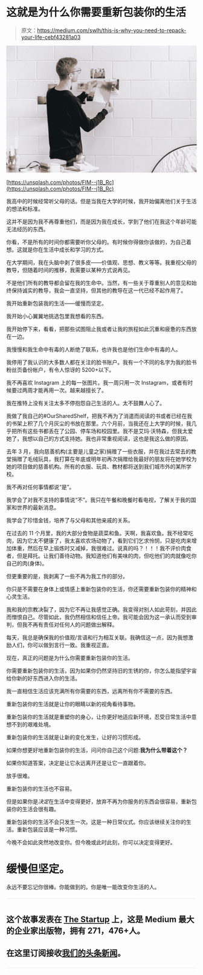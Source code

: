 # 这就是为什么你需要重新包装你的生活

> 原文：<https://medium.com/swlh/this-is-why-you-need-to-repack-your-life-cebf43281a03>

![](img/664309186f1af652233d6c299cb1622e.png)

[https://unsplash.com/photos/FIM--j1B_Rc](https://unsplash.com/photos/FIM--j1B_Rc)

我高中的时候经常听父母的话。但是当我在大学的时候，我开始偏离他们关于生活的想法和标准。

这并不是因为我不再尊重他们，而是因为我在成长，学到了他们在我这个年龄可能无法经历的东西。

你看，不是所有的时间你都需要听你父母的。有时候你得做你该做的，为自己着想。这就是你在生活中成长和学习的方式。

在大学期间，我在头脑中剥了很多皮——价值观、思想、教义等等。我重视父母的教导，但随着时间的推移，我需要以某种方式说再见。

不是他们所有的教导都会留在我的生命中。当然，有一些关于尊重别人的意见和始终保持诚实的教导，我会一直坚持，但其他的教导在这一代已经不起作用了。

我开始重新包装我的生活——缓慢而坚定。

我开始小心翼翼地挑选包里我想看的东西。

我开始停下来，看看，把那些试图阻止我或者让我的旅程如此沉重和疲惫的东西放在一边。

我慢慢和我生命中有毒的人断绝了联系，也许我也是他们生命中有毒的人。

我停用了我认识的大多数人都在关注的脸书账户。我有一个不同的名字为我的脸书粉丝页备份帐户，有令人惊讶的 5200+以下。

我不再喜欢 Instagram 上的每一张图片。我一周只用一次 Instagram，或者有时候要过两周才能再用一次。越来越擅长了。

我在推特上没有关注太多不停抱怨自己生活的人。太不鼓舞人心了。

我做了我自己的#OurSharedShelf，把我不再为了消遣而阅读的书或者已经在我的书架上积了几个月灰尘的书放在那里。六个月前，当我还在上大学的时候，我几乎把所有这些书都丢在了公园、停车场和校园里。我不是艾玛·沃特森，但我太爱她了，我想以自己的方式支持她。我也非常重视阅读，这也是我这么做的原因。

去年 3 月，我向慈善机构(主要是儿童之家)捐赠了一些衣服，并在我过去常去的教堂捐赠了毛绒玩具，我打算在年底或明年初再次捐赠给我最好的朋友将在她学校为她的项目做的慈善机构。所有的衣服、玩具、教材都将送到我们城市外的某所学校。

我不再对任何事情都说“是”。

我学会了对我不支持的事情说“不”。我只在午餐和晚餐时看电视，了解关于我的国家和世界的最新消息。

我学会了珍惜金钱，培养了与父母和其他亲戚的关系。

在过去的 11 个月里，我的大部分食物是蔬菜和鱼。天啊，我喜欢鱼。我不经常吃肉，因为它太不健康了，我太喜欢农场动物了，看到它们乞求怜悯，只是吃肉来增加体重，然后在早上锻炼时又减掉，我很难过。说真的吗？！！！我不评价肉食者，但是拜托。让我们善待动物。我知道他们有美味的肉，但吃他们的肉就像吃你自己的肉(身体)。

但更重要的是，我剥离了一些不再为我工作的部分。

你只是不需要在身体上或情感上重新包装你的生活，你还需要重新包装你的精神和心灵生活。

我和我的宗教决裂了，因为它不再让我感觉正确。我变得对别人如此苛刻，并因此而憎恨自己。尽管如此，我仍然相信和信任上帝。我可能会因为这一承认而受到审判，但我不再有责任对任何人的问题做出解释。

每天，我总是确保我的价值观/言语和行为相互关联。我确信这一点，因为我想激励人们，你可以做到言行一致。我重视正直。

现在，真正的问题是为什么你需要重新包装你的生活。

你需要重新包装你的生活，因为如果你仍然坚持旧的生锈的你，你怎么能指望宇宙给你新的好东西进入你的生活。

我一直相信生活应该充满所有你需要的东西，远离所有你不需要的东西。

重新包装你的生活就是让你的眼睛以新的视角看待事物。

重新包装你的生活就是重塑你的身心，让你更好地适应新环境，忍受日常生活中意想不到的艰难处境。

重新包装你的生活就是让新的变化发生，让好的习惯形成。

如果你想更好地重新包装你的生活，问问你自己这个问题:**我为什么带着这个？**

如果你知道答案，决定是让它永远离开还是让它一直跟着你。

放手很难。

重新包装你的生活也不容易。

但是如果你是*决定*在生活中变得更好，放弃不再为你服务的东西会很容易，重新包装你的生活会很有趣。

重新包装你的生活不会只发生一次。这是一种日常仪式。你应该继续关注你的生活。重新包装应该是一种习惯。

今晚不会如此突然地改变你。但今晚或此时此刻，你可以决定变得更好。

# 缓慢但坚定。

永远不要忘记你很棒。你能做到的。你是唯一能改变你生活的人。

![](img/731acf26f5d44fdc58d99a6388fe935d.png)

## 这个故事发表在 [The Startup](https://medium.com/swlh) 上，这是 Medium 最大的企业家出版物，拥有 271，476+人。

## 在这里订阅接收[我们的头条新闻](http://growthsupply.com/the-startup-newsletter/)。

![](img/731acf26f5d44fdc58d99a6388fe935d.png)